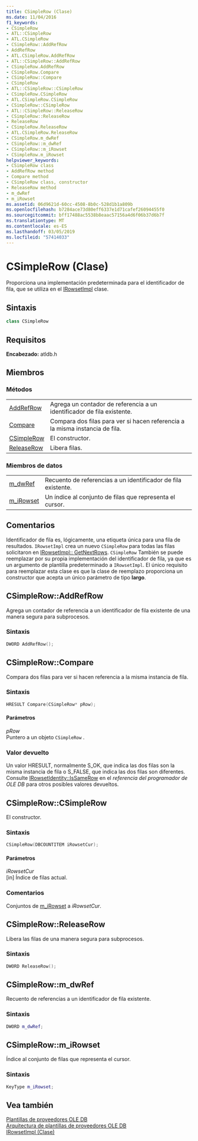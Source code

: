 ```yaml
---
title: CSimpleRow (Clase)
ms.date: 11/04/2016
f1_keywords:
- CSimpleRow
- ATL::CSimpleRow
- ATL.CSimpleRow
- CSimpleRow::AddRefRow
- AddRefRow
- ATL.CSimpleRow.AddRefRow
- ATL::CSimpleRow::AddRefRow
- CSimpleRow.AddRefRow
- CSimpleRow.Compare
- CSimpleRow::Compare
- CSimpleRow
- ATL::CSimpleRow::CSimpleRow
- CSimpleRow.CSimpleRow
- ATL.CSimpleRow.CSimpleRow
- CSimpleRow::CSimpleRow
- ATL::CSimpleRow::ReleaseRow
- CSimpleRow::ReleaseRow
- ReleaseRow
- CSimpleRow.ReleaseRow
- ATL.CSimpleRow.ReleaseRow
- CSimpleRow.m_dwRef
- CSimpleRow::m_dwRef
- CSimpleRow::m_iRowset
- CSimpleRow.m_iRowset
helpviewer_keywords:
- CSimpleRow class
- AddRefRow method
- Compare method
- CSimpleRow class, constructor
- ReleaseRow method
- m_dwRef
- m_iRowset
ms.assetid: 06d9621d-60cc-4508-8b0c-528d1b1a809b
ms.openlocfilehash: b7284ace73d80eff6337e1d71cafef26094455f0
ms.sourcegitcommit: bff17488ac5538b8eaac57156a4d6f06b37d6b7f
ms.translationtype: MT
ms.contentlocale: es-ES
ms.lasthandoff: 03/05/2019
ms.locfileid: "57414033"
---
```

# <a name="csimplerow-class"></a>CSimpleRow (Clase)

Proporciona una implementación predeterminada para el identificador de fila, que se utiliza en el [IRowsetImpl](../../data/oledb/irowsetimpl-class.md) clase.

## <a name="syntax"></a>Sintaxis

```cpp
class CSimpleRow
```

## <a name="requirements"></a>Requisitos

**Encabezado:** atldb.h

## <a name="members"></a>Miembros

### <a name="methods"></a>Métodos

|||
|-|-|
|[AddRefRow](#addrefrow)|Agrega un contador de referencia a un identificador de fila existente.|
|[Compare](#compare)|Compara dos filas para ver si hacen referencia a la misma instancia de fila.|
|[CSimpleRow](#csimplerow)|El constructor.|
|[ReleaseRow](#releaserow)|Libera filas.|

### <a name="data-members"></a>Miembros de datos

|||
|-|-|
|[m_dwRef](#dwref)|Recuento de referencias a un identificador de fila existente.|
|[m_iRowset](#irowset)|Un índice al conjunto de filas que representa el cursor.|

## <a name="remarks"></a>Comentarios

Identificador de fila es, lógicamente, una etiqueta única para una fila de resultados. `IRowsetImpl` crea un nuevo `CSimpleRow` para todas las filas solicitaron en [IRowsetImpl:: GetNextRows](../../data/oledb/irowsetimpl-getnextrows.md). `CSimpleRow` También se puede reemplazar por su propia implementación del identificador de fila, ya que es un argumento de plantilla predeterminado a `IRowsetImpl`. El único requisito para reemplazar esta clase es que la clase de reemplazo proporciona un constructor que acepta un único parámetro de tipo **largo**.

## <a name="addrefrow"></a> CSimpleRow::AddRefRow

Agrega un contador de referencia a un identificador de fila existente de una manera segura para subprocesos.

### <a name="syntax"></a>Sintaxis

```cpp
DWORD AddRefRow();
```

## <a name="compare"></a> CSimpleRow::Compare

Compara dos filas para ver si hacen referencia a la misma instancia de fila.

### <a name="syntax"></a>Sintaxis

```cpp
HRESULT Compare(CSimpleRow* pRow);
```

#### <a name="parameters"></a>Parámetros

*pRow*<br/>
Puntero a un objeto `CSimpleRow` .

### <a name="return-value"></a>Valor devuelto

Un valor HRESULT, normalmente S_OK, que indica las dos filas son la misma instancia de fila o S_FALSE, que indica las dos filas son diferentes. Consulte [IRowsetIdentity::IsSameRow](/previous-versions/windows/desktop/ms719629(v=vs.85)) en el *referencia del programador de OLE DB* para otros posibles valores devueltos.

## <a name="csimplerow"></a> CSimpleRow::CSimpleRow

El constructor.

### <a name="syntax"></a>Sintaxis

```cpp
CSimpleRow(DBCOUNTITEM iRowsetCur);
```

#### <a name="parameters"></a>Parámetros

*iRowsetCur*<br/>
[in] Índice de filas actual.

### <a name="remarks"></a>Comentarios

Conjuntos de [m_iRowset](../../data/oledb/csimplerow-m-irowset.md) a *iRowsetCur*.

## <a name="releaserow"></a> CSimpleRow::ReleaseRow

Libera las filas de una manera segura para subprocesos.

### <a name="syntax"></a>Sintaxis

```cpp
DWORD ReleaseRow();
```

## <a name="dwref"></a> CSimpleRow::m_dwRef

Recuento de referencias a un identificador de fila existente.

### <a name="syntax"></a>Sintaxis

```cpp
DWORD m_dwRef;
```

## <a name="irowset"></a> CSimpleRow::m_iRowset

Índice al conjunto de filas que representa el cursor.

### <a name="syntax"></a>Sintaxis

```cpp
KeyType m_iRowset;
```

## <a name="see-also"></a>Vea también

[Plantillas de proveedores OLE DB](../../data/oledb/ole-db-provider-templates-cpp.md)<br/>
[Arquitectura de plantillas de proveedores OLE DB](../../data/oledb/ole-db-provider-template-architecture.md)<br/>
[IRowsetImpl (Clase)](../../data/oledb/irowsetimpl-class.md)